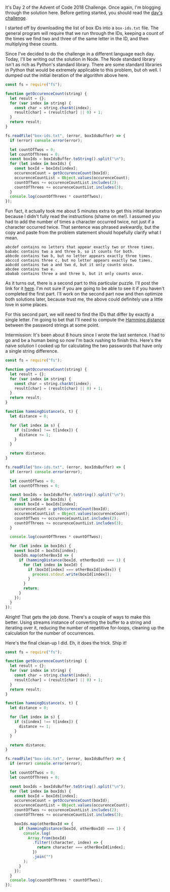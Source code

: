 It's Day 2 of the Advent of Code 2018 Challenge. Once again, I'm blogging through the solution here. Before getting started, you should read the [day's challenge](https://adventofcode.com/2018/day/2).

I started off by downloading the list of box IDs into a `box-ids.txt` file. The general program will require that we run through the IDs, keeping a count of the times we find two and three of the same letter in the ID, and then multiplying these counts.

Since I've decided to do the challenge in a different language each day. Today, I'll be writing out the solution in Node. The Node standard library isn't as rich as Python's standard library. There are some standard libraries in Python that would be extremely applicable to this problem, but oh well. I dumped out the initial iteration of the algorithm above here.

```javascript
const fs = require("fs");

function getOccurenceCount(string) {
  let result = {};
  for (var index in string) {
    const char = string.charAt(index);
    result[char] = (result[char] || 0) + 1;
  }
  return result;
}

fs.readFile("box-ids.txt", (error, boxIdsBuffer) => {
  if (error) console.error(error);

  let countOfTwos = 0;
  let countOfThrees = 0;
  const boxIds = boxIdsBuffer.toString().split("\n");
  for (let index in boxIds) {
    const boxId = boxIds[index];
    occurenceCount = getOccurenceCount(boxId);
    occurenceCountList = Object.values(occurenceCount);
    countOfTwos += occurenceCountList.includes(2);
    countOfThrees += occurenceCountList.includes(3);
  }
  console.log(countOfThrees * countOfTwos);
});
```

Fun fact, it actually took me about 5 minutes extra to get this initial iteration because I didn't fully read the instructions (shame on me!). I assumed you had to add the number of times a character occurred twice, not just if a character occurred twice. That sentence was phrased awkwardly, but the copy and paste from the problem statement should hopefully clarify what I mean.

```
abcdef contains no letters that appear exactly two or three times.
bababc contains two a and three b, so it counts for both.
abbcde contains two b, but no letter appears exactly three times.
abcccd contains three c, but no letter appears exactly two times.
aabcdd contains two a and two d, but it only counts once.
abcdee contains two e.
ababab contains three a and three b, but it only counts once.
```

As it turns out, there is a second part to this particular puzzle. I'll post the link for it [here](https://adventofcode.com/2018/day/2#part2). I'm not sure if you are going to be able to see it if you haven't completed the first part. I'll work on the second part now and then optimize both solutions later, because trust me, the above could definitely use a little love in some places.

For this second part, we will need to find the IDs that differ by exactly a single letter. I'm going to bet that I'll need to compute the [Hamming distance](https://en.wikipedia.org/wiki/Hamming_distance) between the password strings at some point.

Intermission: It's been about 8 hours since I wrote the last sentence. I had to go and be a human being so now I'm back rushing to finish this. Here's the naive solution I cooked up for calculating the two passwords that have only a single string difference.

```javascript
const fs = require("fs");

function getOccurenceCount(string) {
  let result = {};
  for (var index in string) {
    const char = string.charAt(index);
    result[char] = (result[char] || 0) + 1;
  }
  return result;
}

function hammingDistance(s, t) {
  let distance = 0;

  for (let index in s) {
    if (s[index] !== t[index]) {
      distance += 1;
    }
  }

  return distance;
}

fs.readFile("box-ids.txt", (error, boxIdsBuffer) => {
  if (error) console.error(error);

  let countOfTwos = 0;
  let countOfThrees = 0;

  const boxIds = boxIdsBuffer.toString().split("\n");
  for (let index in boxIds) {
    const boxId = boxIds[index];
    occurenceCount = getOccurenceCount(boxId);
    occurenceCountList = Object.values(occurenceCount);
    countOfTwos += occurenceCountList.includes(2);
    countOfThrees += occurenceCountList.includes(3);
  }

  console.log(countOfThrees * countOfTwos);

  for (let index in boxIds) {
    const boxId = boxIds[index];
    boxIds.map(otherBoxId => {
      if (hammingDistance(boxId, otherBoxId) === 1) {
        for (let index in boxId) {
          if (boxId[index] === otherBoxId[index]) {
            process.stdout.write(boxId[index]);
          }
        }
        return;
      }
    });
  }
});
```

Alright! That gets the job done. There's a couple of ways to make this better. Using streams instance of converting the buffer to a string and iterating over it, reducing the number of repetitive for-loops, cleaning up the calculation for the number of occurrences.

Here's the final clean-up I did. Eh, it does the trick. Ship it!

```javascript
const fs = require("fs");

function getOccurenceCount(string) {
  let result = {};
  for (var index in string) {
    const char = string.charAt(index);
    result[char] = (result[char] || 0) + 1;
  }
  return result;
}

function hammingDistance(s, t) {
  let distance = 0;

  for (let index in s) {
    if (s[index] !== t[index]) {
      distance += 1;
    }
  }

  return distance;
}

fs.readFile("box-ids.txt", (error, boxIdsBuffer) => {
  if (error) console.error(error);

  let countOfTwos = 0;
  let countOfThrees = 0;

  const boxIds = boxIdsBuffer.toString().split("\n");
  for (let index in boxIds) {
    const boxId = boxIds[index];
    occurenceCount = getOccurenceCount(boxId);
    occurenceCountList = Object.values(occurenceCount);
    countOfTwos += occurenceCountList.includes(2);
    countOfThrees += occurenceCountList.includes(3);

    boxIds.map(otherBoxId => {
      if (hammingDistance(boxId, otherBoxId) === 1) {
        console.log(
          Array.from(boxId)
            .filter((character, index) => {
              return character === otherBoxId[index];
            })
            .join("")
        );
      }
    });
  }
  console.log(countOfThrees * countOfTwos);
});
```

